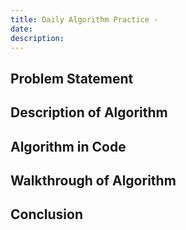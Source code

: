 ```yaml
---
title: Daily Algorithm Practice -
date: 
description: 
---
```

## Problem Statement

## Description of Algorithm

## Algorithm in Code

## Walkthrough of Algorithm

## Conclusion